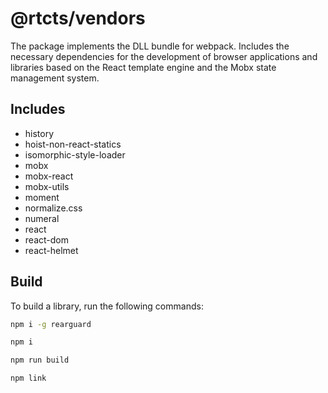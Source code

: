 # @rtcts/vendors

The package implements the DLL bundle for webpack. Includes the necessary dependencies for the development of browser applications and libraries based on the React template engine and the Mobx state management system.

## Includes

- history
- hoist-non-react-statics
- isomorphic-style-loader
- mobx
- mobx-react
- mobx-utils
- moment
- normalize.css
- numeral
- react
- react-dom
- react-helmet

## Build

To build a library, run the following commands:

```sh
npm i -g rearguard

npm i

npm run build

npm link
```
